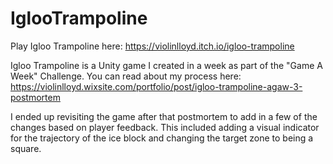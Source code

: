 # IglooTrampoline

Play Igloo Trampoline here: https://violinlloyd.itch.io/igloo-trampoline

Igloo Trampoline is a Unity game I created in a week as part of the "Game A Week" Challenge. You can read about my process here: https://violinlloyd.wixsite.com/portfolio/post/igloo-trampoline-agaw-3-postmortem

I ended up revisiting the game after that postmortem to add in a few of the changes based on player feedback. This included adding a visual indicator for the trajectory of the ice block and changing the target zone to being a square.